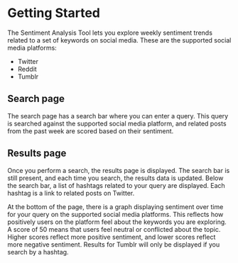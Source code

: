 # Getting Started

The Sentiment Analysis Tool lets you explore weekly sentiment trends related to a set of keywords on social media. These are the supported social media platforms:

- Twitter
- Reddit
- Tumblr

## Search page

The search page has a search bar where you can enter a query. This query is searched against the supported social media platform, and related posts from the past week are scored based on their sentiment.

## Results page

Once you perform a search, the results page is displayed. The search bar is still present, and each time you search, the results data is updated. Below the search bar, a list of hashtags related to your query are displayed. Each hashtag is a link to related posts on Twitter.

At the bottom of the page, there is a graph displaying sentiment over time for your query on the supported social media platforms. This reflects how positively users on the platform feel about the keywords you are exploring. A score of 50 means that users feel neutral or conflicted about the topic. Higher scores reflect more positive sentiment, and lower scores reflect more negative sentiment. Results for Tumblr will only be displayed if you search by a hashtag.
